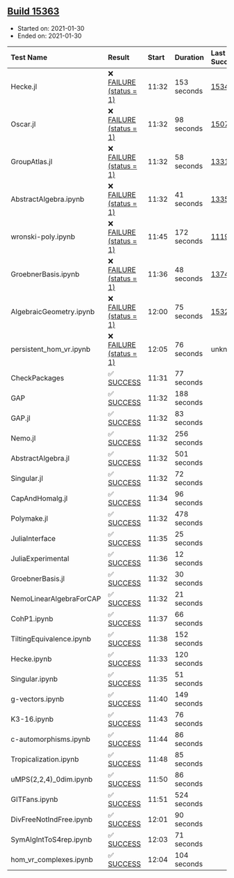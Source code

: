 ## [Build 15363](https://oscarci.mathematik.uni-kl.de/job/oscar/15363/)

* Started on: 2021-01-30
* Ended on: 2021-01-30

| Test Name    | Result | Start | Duration | Last Success | First Failure |
|:-------------|:-------|:------|:---------|:-------------|:--------------|
| Hecke.jl | ❌ [FAILURE (status = 1)](https://oscarci.mathematik.uni-kl.de/job/oscar/15363/artifact/logs/build-15363/Hecke.jl.log) | 11:32 | 153 seconds | [15344](https://oscarci.mathematik.uni-kl.de/job/oscar/15344/) | [15348](https://oscarci.mathematik.uni-kl.de/job/oscar/15348/) |
| Oscar.jl | ❌ [FAILURE (status = 1)](https://oscarci.mathematik.uni-kl.de/job/oscar/15363/artifact/logs/build-15363/Oscar.jl.log) | 11:32 | 98 seconds | [15079](https://oscarci.mathematik.uni-kl.de/job/oscar/15079/) | [15080](https://oscarci.mathematik.uni-kl.de/job/oscar/15080/) |
| GroupAtlas.jl | ❌ [FAILURE (status = 1)](https://oscarci.mathematik.uni-kl.de/job/oscar/15363/artifact/logs/build-15363/GroupAtlas.jl.log) | 11:32 | 58 seconds | [13311](https://oscarci.mathematik.uni-kl.de/job/oscar/13311/) | [13312](https://oscarci.mathematik.uni-kl.de/job/oscar/13312/) |
| AbstractAlgebra.ipynb | ❌ [FAILURE (status = 1)](https://oscarci.mathematik.uni-kl.de/job/oscar/15363/artifact/logs/build-15363/AbstractAlgebra.ipynb.log) | 11:32 | 41 seconds | [13355](https://oscarci.mathematik.uni-kl.de/job/oscar/13355/) | [13356](https://oscarci.mathematik.uni-kl.de/job/oscar/13356/) |
| wronski-poly.ipynb | ❌ [FAILURE (status = 1)](https://oscarci.mathematik.uni-kl.de/job/oscar/15363/artifact/logs/build-15363/wronski-poly.ipynb.log) | 11:45 | 172 seconds | [11192](https://oscarci.mathematik.uni-kl.de/job/oscar/11192/) | [11193](https://oscarci.mathematik.uni-kl.de/job/oscar/11193/) |
| GroebnerBasis.ipynb | ❌ [FAILURE (status = 1)](https://oscarci.mathematik.uni-kl.de/job/oscar/15363/artifact/logs/build-15363/GroebnerBasis.ipynb.log) | 11:36 | 48 seconds | [13748](https://oscarci.mathematik.uni-kl.de/job/oscar/13748/) | [13749](https://oscarci.mathematik.uni-kl.de/job/oscar/13749/) |
| AlgebraicGeometry.ipynb | ❌ [FAILURE (status = 1)](https://oscarci.mathematik.uni-kl.de/job/oscar/15363/artifact/logs/build-15363/AlgebraicGeometry.ipynb.log) | 12:00 | 75 seconds | [15322](https://oscarci.mathematik.uni-kl.de/job/oscar/15322/) | [15323](https://oscarci.mathematik.uni-kl.de/job/oscar/15323/) |
| persistent_hom_vr.ipynb | ❌ [FAILURE (status = 1)](https://oscarci.mathematik.uni-kl.de/job/oscar/15363/artifact/logs/build-15363/persistent_hom_vr.ipynb.log) | 12:05 | 76 seconds | unknown | unknown |
| CheckPackages | ✅ [SUCCESS](https://oscarci.mathematik.uni-kl.de/job/oscar/15363/artifact/logs/build-15363/CheckPackages.log) | 11:31 | 77 seconds |  |  |
| GAP | ✅ [SUCCESS](https://oscarci.mathematik.uni-kl.de/job/oscar/15363/artifact/logs/build-15363/GAP.log) | 11:32 | 188 seconds |  |  |
| GAP.jl | ✅ [SUCCESS](https://oscarci.mathematik.uni-kl.de/job/oscar/15363/artifact/logs/build-15363/GAP.jl.log) | 11:32 | 83 seconds |  |  |
| Nemo.jl | ✅ [SUCCESS](https://oscarci.mathematik.uni-kl.de/job/oscar/15363/artifact/logs/build-15363/Nemo.jl.log) | 11:32 | 256 seconds |  |  |
| AbstractAlgebra.jl | ✅ [SUCCESS](https://oscarci.mathematik.uni-kl.de/job/oscar/15363/artifact/logs/build-15363/AbstractAlgebra.jl.log) | 11:32 | 501 seconds |  |  |
| Singular.jl | ✅ [SUCCESS](https://oscarci.mathematik.uni-kl.de/job/oscar/15363/artifact/logs/build-15363/Singular.jl.log) | 11:32 | 72 seconds |  |  |
| CapAndHomalg.jl | ✅ [SUCCESS](https://oscarci.mathematik.uni-kl.de/job/oscar/15363/artifact/logs/build-15363/CapAndHomalg.jl.log) | 11:34 | 96 seconds |  |  |
| Polymake.jl | ✅ [SUCCESS](https://oscarci.mathematik.uni-kl.de/job/oscar/15363/artifact/logs/build-15363/Polymake.jl.log) | 11:32 | 478 seconds |  |  |
| JuliaInterface | ✅ [SUCCESS](https://oscarci.mathematik.uni-kl.de/job/oscar/15363/artifact/logs/build-15363/JuliaInterface.log) | 11:35 | 25 seconds |  |  |
| JuliaExperimental | ✅ [SUCCESS](https://oscarci.mathematik.uni-kl.de/job/oscar/15363/artifact/logs/build-15363/JuliaExperimental.log) | 11:36 | 12 seconds |  |  |
| GroebnerBasis.jl | ✅ [SUCCESS](https://oscarci.mathematik.uni-kl.de/job/oscar/15363/artifact/logs/build-15363/GroebnerBasis.jl.log) | 11:32 | 30 seconds |  |  |
| NemoLinearAlgebraForCAP | ✅ [SUCCESS](https://oscarci.mathematik.uni-kl.de/job/oscar/15363/artifact/logs/build-15363/NemoLinearAlgebraForCAP.log) | 11:32 | 21 seconds |  |  |
| CohP1.ipynb | ✅ [SUCCESS](https://oscarci.mathematik.uni-kl.de/job/oscar/15363/artifact/logs/build-15363/CohP1.ipynb.log) | 11:37 | 66 seconds |  |  |
| TiltingEquivalence.ipynb | ✅ [SUCCESS](https://oscarci.mathematik.uni-kl.de/job/oscar/15363/artifact/logs/build-15363/TiltingEquivalence.ipynb.log) | 11:38 | 152 seconds |  |  |
| Hecke.ipynb | ✅ [SUCCESS](https://oscarci.mathematik.uni-kl.de/job/oscar/15363/artifact/logs/build-15363/Hecke.ipynb.log) | 11:33 | 120 seconds |  |  |
| Singular.ipynb | ✅ [SUCCESS](https://oscarci.mathematik.uni-kl.de/job/oscar/15363/artifact/logs/build-15363/Singular.ipynb.log) | 11:35 | 51 seconds |  |  |
| g-vectors.ipynb | ✅ [SUCCESS](https://oscarci.mathematik.uni-kl.de/job/oscar/15363/artifact/logs/build-15363/g-vectors.ipynb.log) | 11:40 | 149 seconds |  |  |
| K3-16.ipynb | ✅ [SUCCESS](https://oscarci.mathematik.uni-kl.de/job/oscar/15363/artifact/logs/build-15363/K3-16.ipynb.log) | 11:43 | 76 seconds |  |  |
| c-automorphisms.ipynb | ✅ [SUCCESS](https://oscarci.mathematik.uni-kl.de/job/oscar/15363/artifact/logs/build-15363/c-automorphisms.ipynb.log) | 11:44 | 86 seconds |  |  |
| Tropicalization.ipynb | ✅ [SUCCESS](https://oscarci.mathematik.uni-kl.de/job/oscar/15363/artifact/logs/build-15363/Tropicalization.ipynb.log) | 11:48 | 85 seconds |  |  |
| uMPS(2,2,4)_0dim.ipynb | ✅ [SUCCESS](https://oscarci.mathematik.uni-kl.de/job/oscar/15363/artifact/logs/build-15363/uMPS-2-2-4-_0dim.ipynb.log) | 11:50 | 86 seconds |  |  |
| GITFans.ipynb | ✅ [SUCCESS](https://oscarci.mathematik.uni-kl.de/job/oscar/15363/artifact/logs/build-15363/GITFans.ipynb.log) | 11:51 | 524 seconds |  |  |
| DivFreeNotIndFree.ipynb | ✅ [SUCCESS](https://oscarci.mathematik.uni-kl.de/job/oscar/15363/artifact/logs/build-15363/DivFreeNotIndFree.ipynb.log) | 12:01 | 90 seconds |  |  |
| SymAlgIntToS4rep.ipynb | ✅ [SUCCESS](https://oscarci.mathematik.uni-kl.de/job/oscar/15363/artifact/logs/build-15363/SymAlgIntToS4rep.ipynb.log) | 12:03 | 71 seconds |  |  |
| hom_vr_complexes.ipynb | ✅ [SUCCESS](https://oscarci.mathematik.uni-kl.de/job/oscar/15363/artifact/logs/build-15363/hom_vr_complexes.ipynb.log) | 12:04 | 104 seconds |  |  |
